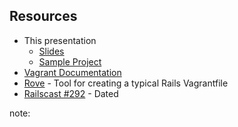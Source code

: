 ##  Resources

* This presentation
  * [Slides](https://github.com/atomaka/intro-to-vagrant)
  * [Sample Project](https://github.com/atomaka/vagrant-farmers_market)
* [Vagrant Documentation](https://docs.vagrantup.com/v2/)
* [Rove](http://rove.io/) - Tool for creating a typical Rails Vagrantfile
* [Railscast #292](http://railscasts.com/episodes/292-virtual-machines-with-vagrant) - Dated

note:
